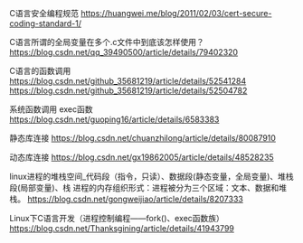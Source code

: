 C语言安全编程规范
https://huangwei.me/blog/2011/02/03/cert-secure-coding-standard-1/


C语言所谓的全局变量在多个.c文件中到底该怎样使用？
https://blog.csdn.net/qq_39490500/article/details/79402320


C语言的函数调用
https://blog.csdn.net/github_35681219/article/details/52541284
https://blog.csdn.net/github_35681219/article/details/52504782


系统函数调用
exec函数 https://blog.csdn.net/guoping16/article/details/6583383


静态库连接
https://blog.csdn.net/chuanzhilong/article/details/80087910


动态库连接
https://blog.csdn.net/gx19862005/article/details/48528235

linux进程的堆栈空间_代码段（指令，只读）、数据段(静态变量，全局变量)、堆栈段(局部变量)、栈
进程的内存组织形式：进程被分为三个区域：文本、数据和堆栈。
https://blog.csdn.net/gongweijiao/article/details/8207333

Linux下C语言开发（进程控制编程——fork()、exec函数族）
https://blog.csdn.net/Thanksgining/article/details/41943799